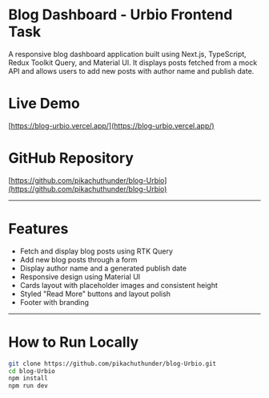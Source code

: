 # Blog Dashboard - Urbio Frontend Task

A responsive blog dashboard application built using Next.js, TypeScript, Redux Toolkit Query, and Material UI. It displays posts fetched from a mock API and allows users to add new posts with author name and publish date.

# Live Demo

[https://blog-urbio.vercel.app/](https://blog-urbio.vercel.app/)

# GitHub Repository

[https://github.com/pikachuthunder/blog-Urbio](https://github.com/pikachuthunder/blog-Urbio)

---

# Features

- Fetch and display blog posts using RTK Query
- Add new blog posts through a form
- Display author name and a generated publish date
- Responsive design using Material UI
- Cards layout with placeholder images and consistent height
- Styled "Read More" buttons and layout polish
- Footer with branding

---

# How to Run Locally

```bash
git clone https://github.com/pikachuthunder/blog-Urbio.git
cd blog-Urbio
npm install
npm run dev
